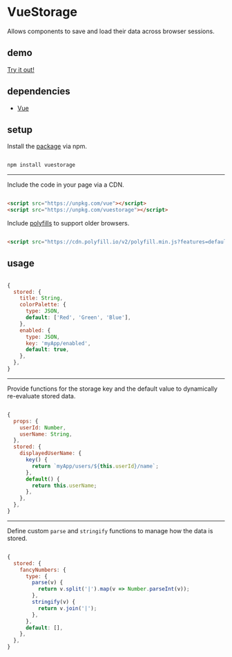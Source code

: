 # VueStorage

Allows components to save and load their data across browser sessions.

## demo

[Try it out!](https://seregpie.github.io/VueStorage/)

## dependencies

- [Vue](https://github.com/vuejs/vue)

## setup

Install the [package](https://www.npmjs.com/package/vuestorage) via npm.

```sh

npm install vuestorage

```

---

Include the code in your page via a CDN.

```html

<script src="https://unpkg.com/vue"></script>
<script src="https://unpkg.com/vuestorage"></script>

```

Include [polyfills](https://polyfill.io/) to support older browsers.

```html

<script src="https://cdn.polyfill.io/v2/polyfill.min.js?features=default,Object.entries"></script>

```

## usage

```js

{
  stored: {
    title: String,
    colorPalette: {
      type: JSON,
      default: ['Red', 'Green', 'Blue'],
    },
    enabled: {
      type: JSON,
      key: 'myApp/enabled',
      default: true,
    },
  },
}

```

---

Provide functions for the storage key and the default value to dynamically re-evaluate stored data.

```js

{
  props: {
    userId: Number,
    userName: String,
  },
  stored: {
    displayedUserName: {
      key() {
        return `myApp/users/${this.userId}/name`;
      },
      default() {
        return this.userName;
      },
    },
  },
}

```

---

Define custom `parse` and `stringify` functions to manage how the data is stored.

```js

{
  stored: {
    fancyNumbers: {
      type: {
        parse(v) {
          return v.split('|').map(v => Number.parseInt(v));
        },
        stringify(v) {
          return v.join('|');
        },
      },
      default: [],
    },
  },
}

```
